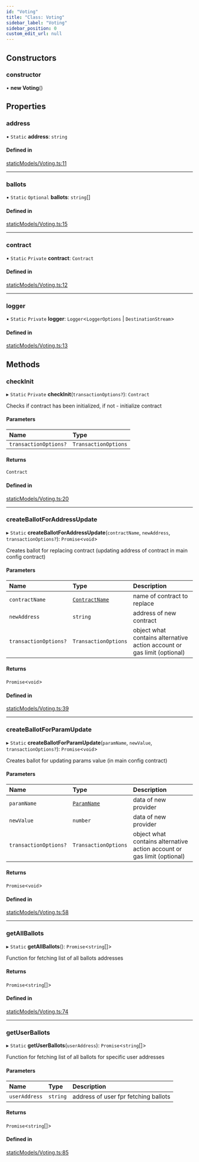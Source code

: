 ```yaml
---
id: "Voting"
title: "Class: Voting"
sidebar_label: "Voting"
sidebar_position: 0
custom_edit_url: null
---
```


## Constructors

### constructor

• **new Voting**()

## Properties

### address

▪ `Static` **address**: `string`

#### Defined in

[staticModels/Voting.ts:11](https://github.com/Super-Protocol/sp-sdk-js/blob/bbd7f28/src/staticModels/Voting.ts#L11)

___

### ballots

▪ `Static` `Optional` **ballots**: `string`[]

#### Defined in

[staticModels/Voting.ts:15](https://github.com/Super-Protocol/sp-sdk-js/blob/bbd7f28/src/staticModels/Voting.ts#L15)

___

### contract

▪ `Static` `Private` **contract**: `Contract`

#### Defined in

[staticModels/Voting.ts:12](https://github.com/Super-Protocol/sp-sdk-js/blob/bbd7f28/src/staticModels/Voting.ts#L12)

___

### logger

▪ `Static` `Private` **logger**: `Logger`<`LoggerOptions` \| `DestinationStream`\>

#### Defined in

[staticModels/Voting.ts:13](https://github.com/Super-Protocol/sp-sdk-js/blob/bbd7f28/src/staticModels/Voting.ts#L13)

## Methods

### checkInit

▸ `Static` `Private` **checkInit**(`transactionOptions?`): `Contract`

Checks if contract has been initialized, if not - initialize contract

#### Parameters

| Name | Type |
| :------ | :------ |
| `transactionOptions?` | `TransactionOptions` |

#### Returns

`Contract`

#### Defined in

[staticModels/Voting.ts:20](https://github.com/Super-Protocol/sp-sdk-js/blob/bbd7f28/src/staticModels/Voting.ts#L20)

___

### createBallotForAddressUpdate

▸ `Static` **createBallotForAddressUpdate**(`contractName`, `newAddress`, `transactionOptions?`): `Promise`<`void`\>

Creates ballot for replacing contract (updating address of contract in main config contract)

#### Parameters

| Name | Type | Description |
| :------ | :------ | :------ |
| `contractName` | [`ContractName`](../enums/ContractName.md) | name of contract to replace |
| `newAddress` | `string` | address of new contract |
| `transactionOptions?` | `TransactionOptions` | object what contains alternative action account or gas limit (optional) |

#### Returns

`Promise`<`void`\>

#### Defined in

[staticModels/Voting.ts:39](https://github.com/Super-Protocol/sp-sdk-js/blob/bbd7f28/src/staticModels/Voting.ts#L39)

___

### createBallotForParamUpdate

▸ `Static` **createBallotForParamUpdate**(`paramName`, `newValue`, `transactionOptions?`): `Promise`<`void`\>

Creates ballot for updating params value (in main config contract)

#### Parameters

| Name | Type | Description |
| :------ | :------ | :------ |
| `paramName` | [`ParamName`](../enums/ParamName.md) | data of new provider |
| `newValue` | `number` | data of new provider |
| `transactionOptions?` | `TransactionOptions` | object what contains alternative action account or gas limit (optional) |

#### Returns

`Promise`<`void`\>

#### Defined in

[staticModels/Voting.ts:58](https://github.com/Super-Protocol/sp-sdk-js/blob/bbd7f28/src/staticModels/Voting.ts#L58)

___

### getAllBallots

▸ `Static` **getAllBallots**(): `Promise`<`string`[]\>

Function for fetching list of all ballots addresses

#### Returns

`Promise`<`string`[]\>

#### Defined in

[staticModels/Voting.ts:74](https://github.com/Super-Protocol/sp-sdk-js/blob/bbd7f28/src/staticModels/Voting.ts#L74)

___

### getUserBallots

▸ `Static` **getUserBallots**(`userAddress`): `Promise`<`string`[]\>

Function for fetching list of all ballots for specific user addresses

#### Parameters

| Name | Type | Description |
| :------ | :------ | :------ |
| `userAddress` | `string` | address of user fpr fetching ballots |

#### Returns

`Promise`<`string`[]\>

#### Defined in

[staticModels/Voting.ts:85](https://github.com/Super-Protocol/sp-sdk-js/blob/bbd7f28/src/staticModels/Voting.ts#L85)
